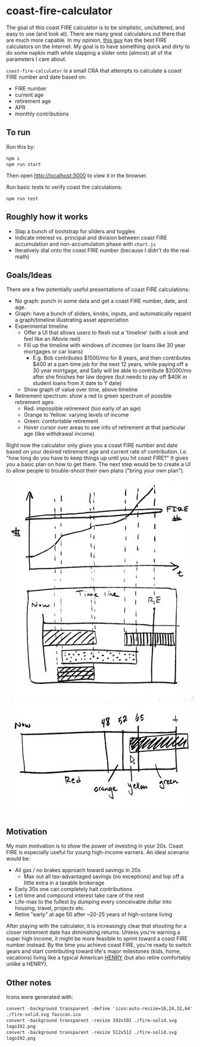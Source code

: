 # coast-fire-calculator

The goal of this coast FIRE calculator is to be simplistic, uncluttered, and easy to use (and look at). There are many great calculators out there that are much more capable. In my opinion, [this guy](https://walletburst.com/tools/) has the best FIRE calculators on the Internet. My goal is to have something quick and dirty to do some napkin math while slapping a slider onto (almost) all of the parameters I care about. 

`coast-fire-calculator` is a small CRA that attempts to calculate a coast FIRE number and date based on:

* FIRE number
* current age
* retirement age
* APR
* monthly contributions

## To run

Run this by:

```
npm i
npm run start
```

Then open [http://localhost:3000](http://localhost:3000) to view it in the browser.

Run basic tests to verify coast fire calculations:

```
npm run test
```

## Roughly how it works

* Slap a bunch of bootstrap for sliders and toggles
* Indicate interest vs. principal and division between coast FIRE accumulation and non-accumulation phase with `chart.js`
* Iteratively dial onto the coast FIRE number (because I didn't do the real math)

## Goals/Ideas

There are a few potentially useful presentations of coast FIRE calculations:

* No graph: punch in some data and get a coast FIRE number, date, and age.
* Graph: have a bunch of sliders, knobs, inputs, and automatically repaint a graph/timeline illustrating asset appreciation
* Experimental timeline
    * Offer a UI that allows users to flesh out a 'timeline' (with a look and feel like an iMovie reel)
    * Fill up the timeline with windows of incomes (or loans like 30 year mortgages or car loans)
        * E.g. Bob contributes $1500/mo for 8 years, and then contributes $400 at a part-time job for the next 12 years, while paying off a 30 year mortgage, and Sally will be able to contribute $2000/mo after she finishes her law degree (but needs to pay off $40K in student loans from X date to Y date)
    * Show graph of value over time, above timeline
* Retirement spectrum: show a red to green spectrum of possible retirement ages
    * Red: impossible retirement (too early of an age)
    * Orange to Yellow: varying levels of income
    * Green: comfortable retirement
    * Hover cursor over areas to see info of retirement at that particular age (like withdrawal income)
    
Right now the calculator only *gives* you a coast FIRE number and date based on your desired retirement age and current rate of contribution. I.e. "how long do you have to keep things up until you hit coast FIRE?" It gives you a basic plan on how to get there. The next step would be to create a UI to allow people to trouble-shoot their own plans ("bring your own plan").

<img src="./docs/timeline_concept.jpg" width="536" height="600">

<img src="./docs/red_to_green_concept.jpg" width="646" height="300">

## Motivation

My main motivation is to show the power of investing in your 20s. Coast FIRE is especially useful for young high-income earners. An ideal scenario would be:

* All gas / no brakes approach toward savings in 20s
    * Max out all tax-advantaged savings (no exceptions) and top off a little extra in a taxable brokerage
* Early 30s one can completely halt contributions
* Let time and compound interest take care of the rest
* Life-max to the fullest by dumping every conceivable dollar into housing, travel, projects etc.
* Retire "early" at age 50 after ~20-25 years of high-octane living

After playing with the calculator, it is increasingly clear that shooting for a closer retirement date has diminishing returns. Unless you're earning a super high income, it might be more feasible to sprint toward a coast FIRE number instead. By the time you achieve coast FIRE, you're ready to switch gears and start contributing toward life's major milestones (kids, home, vacations) living like a typical American [HENRY](https://www.investopedia.com/terms/h/high-earners-not-yet-rich-henrys.asp#:~:text=High%20Earners%2C%20Not%20Rich%20Yet%20(HENRYs)%20is%20a%20term,enough%20to%20be%20considered%20rich.) (but also retire comfortably unlike a HENRY).

## Other notes

Icons were generated with:

```
convert -background transparent -define 'icon:auto-resize=16,24,32,64' ./fire-solid.svg favicon.ico
convert -background transparent -resize 192x192 ./fire-solid.svg logo192.png
convert -background transparent -resize 512x512 ./fire-solid.svg logo192.png
```
